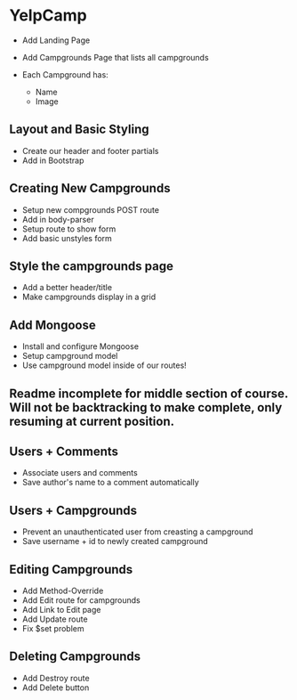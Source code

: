 # YelpCamp

* Add Landing Page
* Add Campgrounds Page that lists all campgrounds

* Each Campground has: 
    *  Name
    * Image

## Layout and Basic Styling

* Create our header and footer partials
* Add in Bootstrap

## Creating New Campgrounds

* Setup new compgrounds POST route
* Add in body-parser
* Setup route to show form
* Add basic unstyles form

## Style the campgrounds page

* Add a better header/title
* Make campgrounds display in a grid

## Add Mongoose

* Install and configure Mongoose
* Setup campground model
* Use campground model inside of our routes!

## Readme incomplete for middle section of course. Will not be backtracking to make complete, only resuming at current position.

## Users + Comments

* Associate users and comments
* Save author's name to a comment automatically

## Users + Campgrounds
* Prevent an unauthenticated user from creasting a campground
* Save username + id to newly created campground

## Editing Campgrounds 
* Add Method-Override
* Add Edit route for campgrounds
* Add Link to Edit page
* Add Update route
* Fix $set problem

## Deleting Campgrounds
* Add Destroy route
* Add Delete button

